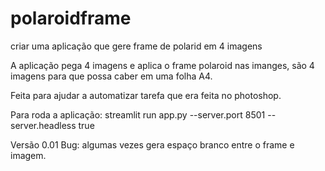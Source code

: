# polaroidframe
criar uma aplicação que gere frame de polarid em 4 imagens

A aplicação pega 4 imagens e aplica o frame polaroid nas imanges, são 4 imagens para que possa caber em uma folha A4.

Feita para ajudar a automatizar tarefa que era feita no photoshop.

Para roda a aplicação:
 streamlit run app.py --server.port 8501 --server.headless true

 Versão 0.01
 Bug: algumas vezes gera espaço branco entre o frame e imagem.
